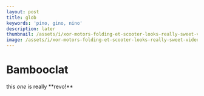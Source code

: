 ```yaml
---
layout: post
title: glob
keywords: 'pino, gino, nino'
description: later
thumbnail: /assets/i/xor-motors-folding-et-scooter-looks-really-sweet-video-90752_1.jpeg
image: /assets/i/xor-motors-folding-et-scooter-looks-really-sweet-video-90752_1.jpeg
---
```

# **Bambooclat**

this _one_ is really \*\*revo!\*\*
